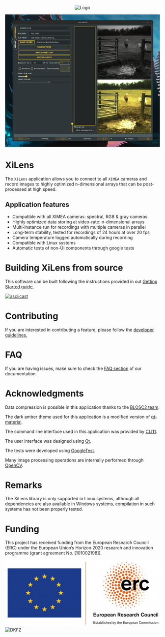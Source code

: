 <p align="center">
    <img src="resources/icon.png" alt="Logo" width="200"/>
</p>

<p align="center">

<img src="resources/ui-animation.gif" alt="UI animation">

</p>

# XiLens
The `XiLens` application allows you to connect to all `XIMEA` cameras and record images to highly optimized n-dimensional
arrays that can be post-processed at high speed.

## Application features
* Compatible with all XIMEA cameras: spectral, RGB & gray cameras
* Highly optimized data storing at video-rate: n-dimensional arrays
* Multi-instance run for recordings with multiple cameras in parallel
* Long-term stability, tested for recordings of 24 hours at over 20 fps
* Camera temperature logged automatically during recording
* Compatible with Linux systems
* Automatic tests of non-UI components through google tests

# Building XiLens from source
This software can be built following the instructions provided in out [Getting Started guide.](https://imsy.pages.dkfz.de/issi/XiLens/getting_started.html)

[![asciicast](https://asciinema.org/a/YSmGYswUqGmYGk969rmQUb0mV.svg)](https://asciinema.org/a/YSmGYswUqGmYGk969rmQUb0mV)

# Contributing
If you are interested in contributing a feature, please follow the [developer guidelines.](https://imsy.pages.dkfz.de/issi/XiLens/developer_guidelines.html)

# FAQ
If you are having issues, make sure to check the [FAQ section](https://imsy.pages.dkfz.de/issi/xilens/faq.html) of our documentation.

# Acknowledgments
Data compression is possible in this application thanks to the [BLOSC2 team](https://github.com/Blosc/c-blosc2).

The dark amber theme used for this application is a modified version of
[qt-material](https://github.com/UN-GCPDS/qt-material/tree/master).

The command line interface used in this application was provided by [CLI11](https://github.com/CLIUtils/CLI11).

The user interface was designed using [Qt](https://github.com/qt/qt5).

The tests were developed using [GoogleTest](https://github.com/google/googletest).

Many image processing operations are internally performed through [OpenCV](https://github.com/opencv/opencv).


# Remarks
The XiLens library is only supported in Linux systems, although all dependencies are also available in Windows systems,
compilation in such systems has not been properly tested.

# Funding
This project has received funding from the European Research Council (ERC) under the European Union’s Horizon 2020 research and innovation programme (grant agreement No. [101002198]).

![ERC](resources/LOGO_ERC-FLAG_EU_.jpg)
![DKFZ](resources/LOGO_DKFZ.png)
